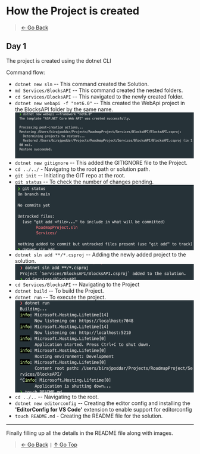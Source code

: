 # How the Project is created

> [← Go Back](../)

## Day 1

The project is created using the dotnet CLI

Command flow:

- `dotnet new sln` -- This command created the Solution.
- `md Services/BlocksAPI` -- This command created the nested folders.
- `cd Services/BlocksAPI` -- This navigated to the newly created folder.
- `dotnet new webapi -f "net6.0"` -- This created the WebApi project in the BlocksAPI folder by the same name.
  ![WebAPI](webapi.png)
- `dotnet new gitignore` -- This added the GITIGNORE file to the Project.
- `cd ../../` - Navigatng to the root path or solution path.
- `git init` -- Initiating the GIT repo at the root.
- `git status` -- To check the number of changes pending.
  ![git status](image.png)
- `dotnet sln add **/*.csproj` -- Adding the newly added project to the solution.
  ![Add Project to the solution](AddProject.png)
- `cd Services/BlocksAPI` -- Navigating to the Project
- `dotnet build` -- To build the Project.
- `dotnet run` -- To execute the project.
  ![Run the project](RunProject.png)
- `cd ../..` -- Navigating to the root.
- `dotnet new editorconfig` -- Creating the editor config and installing the **'EditorConfig for VS Code'** extension to enable support for editorconfig
- `touch README.md` - Creating the README file for the solution.

---

Finally filling up all the details in the README file along with images.

> [← Go Back](../) **`|`** [↑ Go Top](#how-the-project-is-created)
